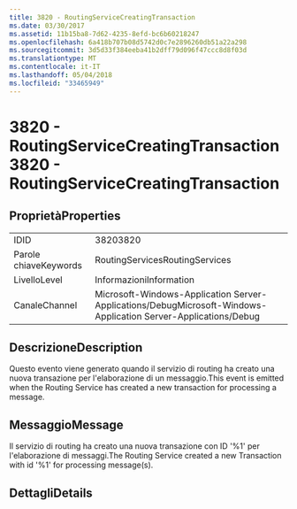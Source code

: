 ```yaml
---
title: 3820 - RoutingServiceCreatingTransaction
ms.date: 03/30/2017
ms.assetid: 11b15ba8-7d62-4235-8efd-bc6b60218247
ms.openlocfilehash: 6a418b707b08d5742d0c7e2896260db51a22a298
ms.sourcegitcommit: 3d5d33f384eeba41b2dff79d096f47ccc8d8f03d
ms.translationtype: MT
ms.contentlocale: it-IT
ms.lasthandoff: 05/04/2018
ms.locfileid: "33465949"
---
```

# <a name="3820---routingservicecreatingtransaction"></a><span data-ttu-id="d3958-102">3820 - RoutingServiceCreatingTransaction</span><span class="sxs-lookup"><span data-stu-id="d3958-102">3820 - RoutingServiceCreatingTransaction</span></span>
## <a name="properties"></a><span data-ttu-id="d3958-103">Proprietà</span><span class="sxs-lookup"><span data-stu-id="d3958-103">Properties</span></span>  
  
|||  
|-|-|  
|<span data-ttu-id="d3958-104">ID</span><span class="sxs-lookup"><span data-stu-id="d3958-104">ID</span></span>|<span data-ttu-id="d3958-105">3820</span><span class="sxs-lookup"><span data-stu-id="d3958-105">3820</span></span>|  
|<span data-ttu-id="d3958-106">Parole chiave</span><span class="sxs-lookup"><span data-stu-id="d3958-106">Keywords</span></span>|<span data-ttu-id="d3958-107">RoutingServices</span><span class="sxs-lookup"><span data-stu-id="d3958-107">RoutingServices</span></span>|  
|<span data-ttu-id="d3958-108">Livello</span><span class="sxs-lookup"><span data-stu-id="d3958-108">Level</span></span>|<span data-ttu-id="d3958-109">Informazioni</span><span class="sxs-lookup"><span data-stu-id="d3958-109">Information</span></span>|  
|<span data-ttu-id="d3958-110">Canale</span><span class="sxs-lookup"><span data-stu-id="d3958-110">Channel</span></span>|<span data-ttu-id="d3958-111">Microsoft-Windows-Application Server-Applications/Debug</span><span class="sxs-lookup"><span data-stu-id="d3958-111">Microsoft-Windows-Application Server-Applications/Debug</span></span>|  
  
## <a name="description"></a><span data-ttu-id="d3958-112">Descrizione</span><span class="sxs-lookup"><span data-stu-id="d3958-112">Description</span></span>  
 <span data-ttu-id="d3958-113">Questo evento viene generato quando il servizio di routing ha creato una nuova transazione per l'elaborazione di un messaggio.</span><span class="sxs-lookup"><span data-stu-id="d3958-113">This event is emitted when the Routing Service has created a new transaction for processing a message.</span></span>  
  
## <a name="message"></a><span data-ttu-id="d3958-114">Messaggio</span><span class="sxs-lookup"><span data-stu-id="d3958-114">Message</span></span>  
 <span data-ttu-id="d3958-115">Il servizio di routing ha creato una nuova transazione con ID '%1' per l'elaborazione di messaggi.</span><span class="sxs-lookup"><span data-stu-id="d3958-115">The Routing Service created a new Transaction with id '%1' for processing message(s).</span></span>  
  
## <a name="details"></a><span data-ttu-id="d3958-116">Dettagli</span><span class="sxs-lookup"><span data-stu-id="d3958-116">Details</span></span>
